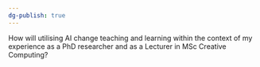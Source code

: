 ```yaml
---
dg-publish: true
---
```

How will utilising AI change teaching and learning within the context of my experience as a PhD researcher and as a Lecturer in MSc Creative Computing?